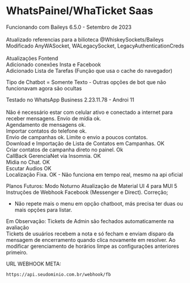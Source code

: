 # WhatsPainel/WhaTicket Saas</br>
Funcionando com Baileys 6.5.0 - Setembro de 2023 </br>
</br> Atualizado referencias para a bilioteca @WhiskeySockets/Baileys</br>
Modificado AnyWASocket, WALegacySocket, LegacyAuthenticationCreds</br>
</br>
Atualizações Fontend
</br> Adicionado conexões Insta e Facebook
</br> Adicionado Lista de Tarefas (Função que usa o cache do navegador)

Tipo de Chatbot = Somente Texto - Outras opções de bot que não funcionavam agora são ocultas<br>

Testado no WhatsApp Business 2.23.11.78 - Androi 11</br>
</br> Não é necessário estar com celular ativo e conectado a internet para receber mensagens.
Envio de mídia ok.</br>
Agendamento de mensagens ok.</br>
Importar contatos do telefone ok. </br>
Envio de campanhas ok. Limite o envio a poucos contatos. </br>
Download e Importação de Lista de Contatos em Campanhas. OK </br>
Criar contatos de campanha direto no painel. Ok </br>
CallBack GerenciaNet via Insomnia. OK</br>
Midia no Chat. OK</br>
Escutar Audios OK </br>
Localização Fixa. OK - Não funciona em tempo real, mesmo na api oficial</br>

Planos Futuros:
Modo Noturno
Atualização de Material UI 4 para MUI 5
Instruções de Webhook Facebook (Messenger e Direct). Correção;

* Não repete mais o menu em opção chatboot, más precisa ter duas ou mais opções para listar.

Em Observação:
Tickets de Admin são fechados automaticamente na avaliação </br>
Tickets de usuários recebem a nota e só fecham e enviam disparo da mensagem de encerramento quando clica novamente em resolver.
Ao modificar gerenciamento de horários limpe as configurações anteriores primeiro.

URL WEBHOOK META:

```bash
https://api.seudominio.com.br/webhook/fb
```
